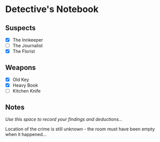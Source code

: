 # Detective's Notebook

## Suspects
- [x] The Innkeeper
- [ ] The Journalist
- [x] The Florist

## Weapons
- [x] Old Key
- [x] Heavy Book
- [ ] Kitchen Knife

## Notes
*Use this space to record your findings and deductions...*

Location of the crime is still unknown - the room must have been empty when it happened...
